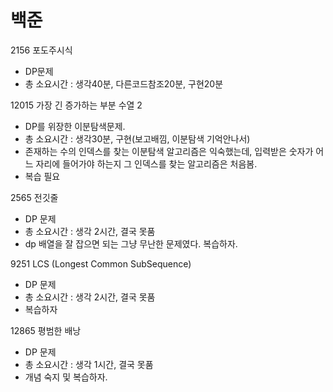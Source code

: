 # 백준
2156 포도주시식
- DP문제
- 총 소요시간 : 생각40분, 다른코드참조20분, 구현20분

12015 가장 긴 증가하는 부분 수열 2
- DP를 위장한 이분탐색문제.
- 총 소요시간 : 생각30분, 구현(보고배낌, 이분탐색 기억안나서)
- 존재하는 수의 인덱스를 찾는 이분탐색 알고리즘은 익숙했는데, 입력받은 숫자가 어느 자리에 들어가야 하는지 그 인덱스를 찾는 알고리즘은 처음봄.
- 복습 필요

2565 전깃줄
- DP 문제
- 총 소요시간 : 생각 2시간, 결국 못품
- dp 배열을 잘 잡으면 되는 그냥 무난한 문제였다. 복습하자.

9251 LCS (Longest Common SubSequence)
- DP 문제
- 총 소요시간 : 생각 2시간, 결국 못품
- 복습하자

12865 평범한 배낭
- DP 문제
- 총 소요시간 : 생각 1시간, 결국 못품
- 개념 숙지 및 복습하자.
